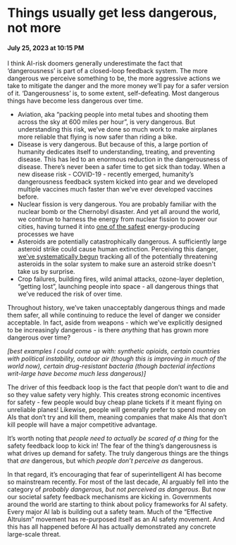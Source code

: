 # Things usually get less dangerous, not more
#### July 25, 2023 at 10:15 PM 

I think AI-risk doomers generally underestimate the fact that ‘dangerousness’ is part of a closed-loop feedback system. The more dangerous we perceive something to be, the more aggressive actions we take to mitigate the danger and the more money we’ll pay for a safer version of it. ‘Dangerousness’ is, to some extent, self-defeating. Most dangerous things have become less dangerous over time.

- Aviation, aka “packing people into metal tubes and shooting them across the sky at 600 miles per hour”, is very dangerous. But understanding this risk, we’ve done so much work to make airplanes more reliable that flying is now safer than riding a bike.
- Disease is very dangerous. But because of this, a large portion of humanity dedicates itself to understanding, treating, and preventing disease. This has led to an enormous reduction in the dangerousness of disease. There’s never been a safer time to get sick than today. When a new disease risk - COVID-19 - recently emerged, humanity’s dangerousness feedback system kicked into gear and we developed multiple vaccines much faster than we’ve ever developed vaccines before.
- Nuclear fission is very dangerous. You are probably familiar with the nuclear bomb or the Chernobyl disaster. And yet all around the world, we continue to harness the energy from nuclear fission to power our cities, having turned it into [one of the safest](https://ourworldindata.org/nuclear-energy#nuclear-and-renewables-are-far-far-safer-than-fossil-fuels) energy-producing processes we have
- Asteroids are potentially catastrophically dangerous. A sufficiently large asteroid strike could cause human extinction. Perceiving this danger, [we’ve systematically begun](https://worksinprogress.co/issue/asteroid-spotting) tracking all of the potentially threatening asteroids in the solar system to make sure an asteroid strike doesn't take us by surprise.
- Crop failures, building fires, wild animal attacks, ozone-layer depletion, “getting lost”, launching people into space - all dangerous things that we’ve reduced the risk of over time.

Throughout history, we’ve taken unacceptably dangerous things and made them safer, all while continuing to reduce the level of danger we consider acceptable. In fact, aside from weapons - which we’ve explicitly designed to be increasingly dangerous - is there *anything* that has grown more dangerous over time? 

*[best examples I could come up with: synthetic opioids, certain countries with political instability, outdoor air (though this is improving in much of the world now), certain drug-resistant bacteria (though bacterial infections writ-large have become much less dangerous)]*

The driver of this feedback loop is the fact that people don’t want to die and so they value safety very highly. This creates strong economic incentives for safety - few people would buy cheap plane tickets if it meant flying on unreliable planes! Likewise, people will generally prefer to spend money on AIs that don’t try and kill them, meaning companies that make AIs that don’t kill people will have a major competitive advantage.

It’s worth noting that *people need to actually be scared of a thing* for the safety feedback loop to kick in! The fear of the thing’s dangerousness is what drives up demand for safety. The truly dangerous things are the things that *are* dangerous, but which *people don’t perceive as* dangerous. 

In that regard, it’s encouraging that fear of superintelligent AI has become so mainstream recently. For most of the last decade, AI arguably fell into the category of *probably dangerous, but not perceived as dangerous*. But now our societal safety feedback mechanisms are kicking in. Governments around the world are starting to think about policy frameworks for AI safety. Every major AI lab is building out a safety team. Much of the “Effective Altruism” movement has re-purposed itself as an AI safety movement. And this has all happened before AI has actually demonstrated any concrete large-scale threat.

